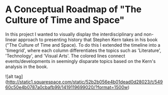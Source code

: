 A Conceptual Roadmap of "The Culture of Time and Space" 
========
In this project I wanted to visually display the interdisciplinary and non-linear approach to presenting history that Stephen Kern takes in his book ("The Culture of Time and Space). To do this I extended the timeline into a 'timegrid', where each column differentiates the topics such as 'Literature', 'Technology', and 'Visual Arts'. The colored lines connect events/developments in seemingly disparate topics based on the Kern's analysis in the book. 

![alt tag] (http://static1.squarespace.com/static/52b2b056e4b01dead0d28023/t/54960c50e4b0787a0cbafb99/1419119699020/?format=1500w)

